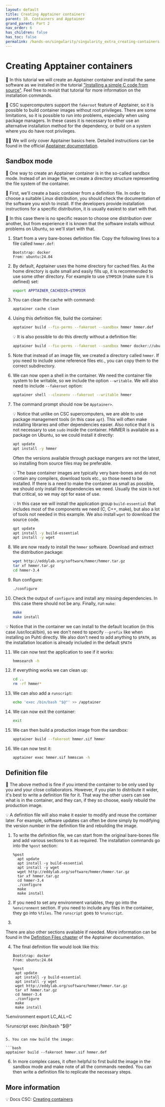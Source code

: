 ```yaml
---
layout: default
title: Creating Apptainer containers
parent: 10. Containers and Apptainer
grand_parent: Part 2
nav_order: 6
has_children: false
has_toc: false
permalink: /hands-on/singularity/singularity_extra_creating-containers.html
---
```


# Creating Apptainer containers

💬 In this tutorial we will create an Apptainer container and install the same
software as we installed in the tutorial
["Installing a simple C code from source"](../installing/c.md). Feel free to
revisit that tutorial for more information on the installation commands.

💬 CSC supercomputers support the `fakeroot` feature of Apptainer, so it is
possible to build container images without root privileges. There are some
limitations, so it is possible to run into problems, especially when using
package managers. In these cases it is necessary to either use an alternative
installation method for the dependency, or build on a system where you do have
root privileges.

☝🏻 We will only cover Apptainer basics here. Detailed instructions can be
found in the official
[Apptainer documentation](https://apptainer.org/docs/user/latest/quick_start.html).

## Sandbox mode

💬 One way to create an Apptainer container is in the so-called sandbox mode.
Instead of an image file, we create a directory structure representing the file
system of the container.

💬 First, we'll create a basic container from a definition file. In order to
choose a suitable Linux distribution, you should check the documentation of the
software you wish to install. If the developers provide installation
instructions for a specific distribution, it is usually easiest to start with
that.

💭 In this case there is no specific reason to choose one distribution over
another, but from experience it is known that the software installs without
problems on Ubuntu, so we'll start with that.

1. Start from a very bare-bones definition file. Copy the following lines to a
   file called `hmmer.def`:

   ```text
   Bootstrap: docker
   From: ubuntu:24.04
   
   ```

2. By default, Apptainer uses the home directory for cached files. As the home
   directory is quite small and easily fills up, it is recommended to use some
   other directory. For example to use `$TMPDIR` (make sure it is defined) set:

   ```bash
   export APPTAINER_CACHEDIR=$TMPDIR
   ```

3. You can clean the cache with command:

   ```bash
   apptainer cache clean
   ```

4. Using this definition file, build the container:

   ```bash
   apptainer build --fix-perms --fakeroot --sandbox hmmer hmmer.def
   ```

   💡 It is also possible to do this directly without a definition file:

   ```bash
   apptainer build --fix-perms --fakeroot --sandbox hmmer docker://ubuntu:24.04
   ```

5. Note that instead of an image file, we created a directory called `hmmer`. If
   you need to include some reference files etc., you can copy them to the
   correct subdirectory.

6. We can now open a shell in the container. We need the container file system
   to be writable, so we include the option `--writable`. We will also need to
   include `--fakeroot` option:

   ```bash
   apptainer shell --cleanenv --fakeroot --writable hmmer
   ```

7. The command prompt should now be `Apptainer>`.

   💡 Notice that unlike on CSC supercomputers, we are able to use package
   management tools (in this case `apt`). This will often make installing
   libraries and other dependencies easier. Also notice that it is not
   necessary to use `sudo` inside the container. HMMER is available as a
   package on Ubuntu, so we could install it directly:

   ```bash
   apt update
   apt install -y hmmer
    ```
   Often the versions available through package mangers are not the latest,
   so installing from source files may be preferable.

   💡 The base container images are typically very bare-bones and do not
   contain any compilers, download tools etc., so those need to be installed.
   If there is a need to make the container as small as possible, we should
   only install the dependencies we need. Usually the size is not that
   critical, so we may opt for ease of use.
   
   💡 In this case we will install the application group `build-essential`
   that includes most of the components we need (C, C++, make), but also a lot
   of tools not needed in this example. We also install `wget` to download the
   source code.
   
   ```bash
   qpt update
   apt install -y build-essential
   apt install -y wget
   ```

8. We are now ready to install the `hmmer` software. Download and extract the
   distribution package:

   ```bash
   wget http://eddylab.org/software/hmmer/hmmer.tar.gz
   tar xf hmmer.tar.gz
   cd hmmer-3.4
   ```

9. Run configure:

   ```bash
   ./configure
   ```

10. Check the output of `configure` and install any missing dependencies. In
    this case there should not be any. Finally, run `make`:

    ```bash
    make
    make install
    ```

   💡 Notice that in the container we can install to the default location (in this case /usr/local/bin), 
   so we don't need to specify `--prefix` like when installing on Puhti directly. We also don't need to 
   add anything to `$PATH`, as the installation location is already included in the default `$PATH` 
   

11. We can now test the application to see if it works:

    ```bash
    hmmsearch -h
    ```

12. If everything works we can clean up:

    ```bash
    cd ..
    rm -rf hmmer*
    ```

13. We can also add a `runscript`:

    ```bash
    echo 'exec /bin/bash "$@"' >> /apptainer
    ```

14. We can now exit the container:

    ```bash
    exit
    ```

15. We can then build a production image from the sandbox:

    ```bash
    apptainer build --fakeroot hmmer.sif hmmer
    ```

16. We can now test it:

    ```bash
    apptainer exec hmmer.sif hmmscan -h
    ```

## Definition file

💬 The above method is fine if you intend the container to be only used by you
and your close collaborators. However, if you plan to distribute it wider, it's
best to write a definition file for it. That way the other users can see what
is in the container, and they can, if they so choose, easily rebuild the
production image.

💡 A definition file will also make it easier to modify and reuse the container
later. For example, software updates can often be done simply by modifying the
version number in the definition file and rebuilding the image.

1. To write the definition file, we can start from the original bare-bones file
and add various sections to it as required. The installation commands go into
the `%post` section:

   ```text
   %post
     apt update
     apt install -y build-essential
     apt install -y wget
     wget http://eddylab.org/software/hmmer/hmmer.tar.gz
     tar xf hmmer.tar.gz
     cd hmmer-3.4
     ./configure
     make
     make install
   ```

2. If you need to set any environment variables, they go into the
   `%environment` section. If you need to include any files in the container,
   they go into `%files`. The `runscript` goes to `%runscript`.
3. 
There are also other sections available if needed. More information can be
   found in the [Definition Files chapter](https://apptainer.org/docs/user/latest/definition_files.html)
   of the Apptainer documentation.

4. The final definition file would look like this:

   ```text
   Bootstrap: docker
   From: ubuntu:24.04
   
   %post
    apt update
    apt install -y build-essential
    apt install -y wget
    wget http://eddylab.org/software/hmmer/hmmer.tar.gz
    tar xf hmmer.tar.gz
    cd hmmer-3.4
    ./configure
    make
    make install
   
  %environment
    export LC_ALL=C
   
  %runscript
    exec /bin/bash "$@"
   ```

5. You can now build the image:

   ```bash
   apptainer build --fakeroot hmmer.sif hmmer.def
   ```

6. In more complex cases, it often helpful to first build the image in the
   sandbox mode and make note of all the commands needed. You can then write a
   definition file to replicate the necessary steps.

## More information

💡 Docs CSC: [Creating containers](https://docs.csc.fi/computing/containers/creating/)
